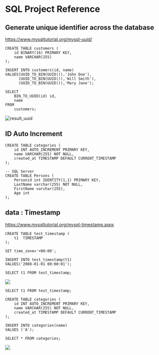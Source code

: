 # SQL Project Reference

## Generate unique identifier across the database

https://www.mysqltutorial.org/mysql-uuid/
```mysql
CREATE TABLE customers (
    id BINARY(16) PRIMARY KEY,
    name VARCHAR(255)
);

INSERT INTO customers(id, name)
VALUES(UUID_TO_BIN(UUID()),'John Doe'),
      (UUID_TO_BIN(UUID()),'Will Smith'),
      (UUID_TO_BIN(UUID()),'Mary Jane');

SELECT 
    BIN_TO_UUID(id) id, 
    name
FROM
    customers; 
```

![result_uuid](https://sp.mysqltutorial.org/wp-content/uploads/2017/07/MySQL-UUID.png)

## ID Auto Increment
```mysql
CREATE TABLE categories (
    id INT AUTO_INCREMENT PRIMARY KEY,
    name VARCHAR(255) NOT NULL,
    created_at TIMESTAMP DEFAULT CURRENT_TIMESTAMP
);
```

```mysql
-- SQL Server
CREATE TABLE Persons (
    Personid int IDENTITY(1,1) PRIMARY KEY,
    LastName varchar(255) NOT NULL,
    FirstName varchar(255),
    Age int
);
```

## data : Timestamp

https://www.mysqltutorial.org/mysql-timestamp.aspx
```mysql
CREATE TABLE test_timestamp (
    t1  TIMESTAMP
);

SET time_zone='+00:00';

INSERT INTO test_timestamp(t1)
VALUES('2008-01-01 00:00:01');

SELECT t1 FROM test_timestamp;
```
![](https://sp.mysqltutorial.org/wp-content/uploads/2011/03/MySQL-Timestamp-timezone-changes.jpg)

```mysql
SELECT t1 FROM test_timestamp;

CREATE TABLE categories (
    id INT AUTO_INCREMENT PRIMARY KEY,
    name VARCHAR(255) NOT NULL,
    created_at TIMESTAMP DEFAULT CURRENT_TIMESTAMP
);

INSERT INTO categories(name) 
VALUES ('A');

SELECT * FROM categories;

```

![](https://sp.mysqltutorial.org/wp-content/uploads/2011/03/MySQL-TIMESTAMP-Automatic-Initialization.png)
